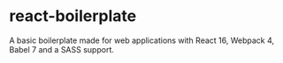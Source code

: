 # react-boilerplate

A basic boilerplate made for web applications with React 16, Webpack 4, Babel 7 and a SASS support.
